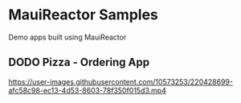 # MauiReactor Samples
Demo apps built using MauiReactor

## DODO Pizza - Ordering App


https://user-images.githubusercontent.com/10573253/220428699-afc58c98-ec13-4d53-8603-78f350f015d3.mp4

